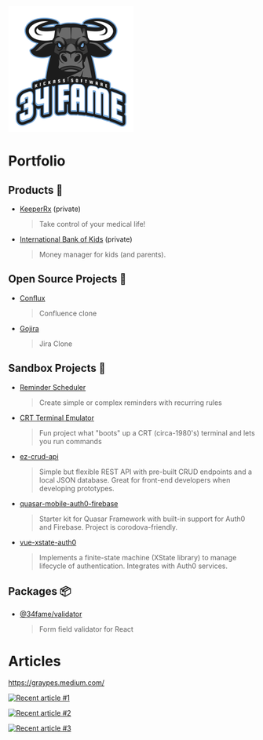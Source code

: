 <img src="https://raw.githubusercontent.com/34fame/34fame/master/bull-transparent_4000x4000.png" alt="34 Fame Logo" width="256px">

Portfolio
===

Products :see_no_evil:
---
- [KeeperRx](https://github.com/34fame/keeperrx) (private)
  > Take control of your medical life!
- [International Bank of Kids](https://github.com/34fame/ibofk) (private)
  > Money manager for kids (and parents).

Open Source Projects :penguin:
---
- [Conflux](https://github.com/34fame/conflux)
  > Confluence clone
- [Gojira](https://github.com/34fame/gojira)
  > Jira Clone


Sandbox Projects :construction_worker:
---
- [Reminder Scheduler](https://github.com/34fame/q-reminder-dialog)
  > Create simple or complex reminders with recurring rules
- [CRT Terminal Emulator](https://github.com/34fame/crt-terminal-emulator)
  > Fun project what "boots" up a CRT (circa-1980's) terminal and lets you run commands
- [ez-crud-api](https://github.com/34fame/ez-crud-api)
  > Simple but flexible REST API with pre-built CRUD endpoints and a local JSON database.  Great for front-end developers when developing prototypes.
- [quasar-mobile-auth0-firebase](https://github.com/34fame/quasar-mobile-auth0-firebase)
  > Starter kit for Quasar Framework with built-in support for Auth0 and Firebase.  Project is corodova-friendly.
- [vue-xstate-auth0](https://github.com/34fame/sandbox-vue-xstate-auth0)
  > Implements a finite-state machine (XState library) to manage lifecycle of authentication.  Integrates with Auth0 services.

Packages :package:
---
- [@34fame/validator](https://www.npmjs.com/package/@34fame/validator)
  > Form field validator for React

Articles
===

https://graypes.medium.com/

<a target="_blank" href="https://github-readme-medium-recent-article.vercel.app/medium/@graypes/0"><img src="https://github-readme-medium-recent-article.vercel.app/medium/@graypes/0" alt="Recent article #1"></a>

<a target="_blank" href="https://github-readme-medium-recent-article.vercel.app/medium/@graypes/1"><img src="https://github-readme-medium-recent-article.vercel.app/medium/@graypes/1" alt="Recent article #2"></a>

<a target="_blank" href="https://github-readme-medium-recent-article.vercel.app/medium/@graypes/2"><img src="https://github-readme-medium-recent-article.vercel.app/medium/@graypes/2" alt="Recent article #3"></a>

